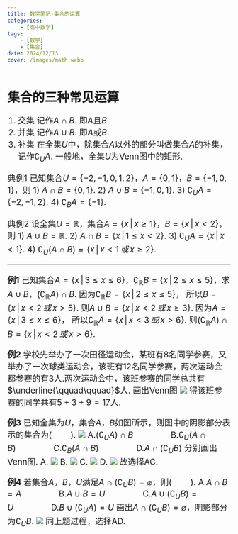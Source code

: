 ```yaml
---
title: 数学笔记-集合的运算
categories:
    - [高中数学]
tags:
    - [数学]
    - [集合]
date: 2024/12/13
cover: /images/math.webp
---
```

# 集合的三种常见运算
1. 交集
记作$A \cap B$.
即$A$且$B$.
2. 并集
记作$A \cup B$.
即$A$或$B$.
3. 补集
在全集$U$中，除集合$A$以外的部分叫做集合$A$的补集，记作$\complement_UA$.
一般地，全集$U$为Venn图中的矩形.

典例1 已知集合$U = \{-2, -1, 0, 1, 2\}$，$A = \{0, 1\}$，$B = \{-1, 0, 1\}$，则
$1)$ $A \cap B = \{0, 1\}$.
$2)$ $A \cup B = \{-1, 0, 1\}$.
$3)$ $\complement_UA = \{-2, -1, 2\}$.
$4)$ $\complement_BA = \{-1\}$.

典例2 设全集$U = \mathbb{R}$，集合$A = \{x \,|\, x \geq 1\}$，$B = \{x \,|\, x < 2\}$，则
$1)$ $A \cup B = \mathbb{R}$.
$2)$ $A \cap B = \{x \,|\, 1 \leq x < 2\}$.
$3)$ $\complement_UA = \{x \,|\, x < 1\}$.
$4)$ $\complement_U(A \cap B) = \{x \,|\, x < 1 \, 或 \, x \geq 2\}$.

---
**例1** 已知集合$A = \{x \,|\, 3 \leq x \leq 6\}$，$\complement_\mathbb{R}B = \{x \,|\, 2 \leq x \leq 5\}$，求$A \cup B$，$(\complement_\mathbb{R}A) \cap B$.
因为$\complement_\mathbb{R}B = \{x \,|\, 2 \leq x \leq 5\}$，
所以$B = \{x \,|\, x < 2 \,或\, x > 5\}$.
则$A \cup B = \{x \,|\, x < 2 \,或\, x \geq 3\}$.
因为$A = \{x \,|\, 3 \leq x \leq 6\}$，
所以$\complement_\mathbb{R}A = \{x \,|\, x < 3 \,或\, x > 6\}$.
则$(\complement_\mathbb{R}A) \cap B = \{x \,|\, x < 2 \,或\, x > 6\}$.

**例2** 学校先举办了一次田径运动会，某班有$8$名同学参赛，又举办了一次球类运动会，该班有$12$名同学参赛，两次运动会都参赛的有$3$人.两次运动会中，该班参赛的同学总共有$\underline{\qquad\qquad}$人.
画出Venn图
![](/images/Maths/集合的运算/venn1.svg)
得该班参赛的同学共有$5 + 3 + 9 = 17$人.

**例3** 已知全集为$U$，集合$A$，$B$如图所示，则图中的阴影部分表示的集合为$(\qquad)$.
![](/images/Maths/集合的运算/venn2.svg)
$\mathrm{A}. (\complement_UA) \cap B \qquad\qquad \mathrm{B}. \complement_U(A \cap B) \qquad\qquad \mathrm{C}. \complement_B(A \cap B) \qquad\qquad \mathrm{D}. A \cap (\complement_UB)$
分别画出Venn图.
$\mathrm{A}.$ ![](/images/Maths/集合的运算/venn2.svg)
$\mathrm{B}.$ ![](/images/Maths/集合的运算/venn3.svg)
$\mathrm{C}.$ ![](/images/Maths/集合的运算/venn2.svg)
$\mathrm{D}.$ ![](/images/Maths/集合的运算/venn4.svg)
故选择$\mathrm{AC}$.

**例4** 若集合$A$，$B$，$U$满足$A \cap (\complement_UB) = \varnothing$，则$(\qquad)$.
$\mathrm{A}. A \cap B = A \qquad\qquad \mathrm{B}. A \cup B = U \qquad\qquad \mathrm{C}. A \cup (\complement_UB) = U \qquad\qquad \mathrm{D}. B \cup (\complement_UA) = U$
画出$A \cap (\complement_UB) = \varnothing$，阴影部分为$\complement_UB$.
![](/images/Maths/集合的运算/venn5.svg)
同上题过程，选择$\mathrm{AD}$.
<style>
    p {font-size: 14pt;}
    li:not(.article-tag-list-item, .aos-init, .aos-animate) {font-size: 14pt;}
    center {font-size: 16pt;}
</style>